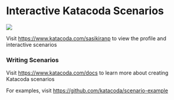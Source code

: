 # Interactive Katacoda Scenarios

[![](http://shields.katacoda.com/katacoda/sasikiranp/count.svg)](https://www.katacoda.com/sasikiranp "Get your profile on Katacoda.com")

Visit https://www.katacoda.com/sasikiranp to view the profile and interactive scenarios

### Writing Scenarios
Visit https://www.katacoda.com/docs to learn more about creating Katacoda scenarios

For examples, visit https://github.com/katacoda/scenario-example
